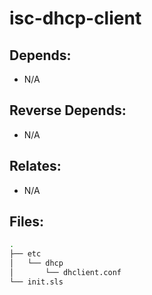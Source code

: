 # isc-dhcp-client

## Depends:

  -  N/A

## Reverse Depends:

  -  N/A

## Relates:

  -  N/A

## Files:

```bash
.
├── etc
│   └── dhcp
│       └── dhclient.conf
└── init.sls
```
